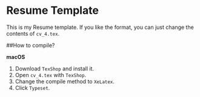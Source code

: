 # Resume Template

This is my Resume template. If you like the format, you can just change the contents of ``cv_4.tex``.

##How to compile?

**macOS**

1. Download ``TexShop`` and install it.
2. Open ``cv_4.tex`` with ``TexShop``.
3. Change the compile method to ``XeLatex``.
4. Click ``Typeset``.  
